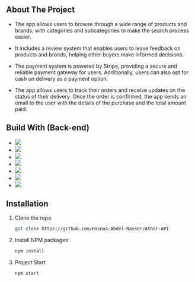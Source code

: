 ## About The Project
* The app allows users to browse through a wide range of products and brands, with categories and subcategories to make the search process easier.

* It includes a review system that enables users to leave feedback on products and brands, helping other buyers make informed decisions.

* The payment system is powered by Stripe, providing a secure and reliable payment gateway for users. Additionally, users can also opt for cash on delivery as a payment option.

* The app allows users to track their orders and receive updates on the status of their delivery. Once the order is confirmed, the app sends an email to the user with the details of the purchase and the total amount paid.


## Build With (Back-end)
* <a href="https://nodejs.org/en"><img src="https://img.shields.io/badge/Node%20js-339933?style=for-the-badge&logo=nodedotjs&logoColor=white"> </a>
* <a href="https://expressjs.com/"><img src="https://img.shields.io/badge/Express%20js-000000?style=for-the-badge&logo=express&logoColor=white"> </a>
* <a href="https://www.mongodb.com/"><img src="https://img.shields.io/badge/MongoDB-4EA94B?style=for-the-badge&logo=mongodb&logoColor=white"> </a>
* <a href="https://jwt.io/"><img src="https://img.shields.io/badge/JWT-000000?style=for-the-badge&logo=JSON%20web%20tokens&logoColor=white"> </a>
* <a href="https://www.postman.com/"><img src="https://img.shields.io/badge/Postman-FF6C37?style=for-the-badge&logo=Postman&logoColor=white"> </a>
* <a href="https://vercel.com/"><img src="https://img.shields.io/badge/Vercel-000000?style=for-the-badge&logo=vercel&logoColor=white"> </a>
* <a href="https://stripe/"><img src="https://img.shields.io/badge/Stripe-626CD9?style=for-the-badge&logo=Stripe&logoColor=white"> </a>
## Installation

1. Clone the repo
   ```sh
   git clone https://github.com/Hasnaa-Abdel-Nasser/Athar-API
   ```
2. Install NPM packages
   ```sh
   npm install
   ```
3. Project Start
   ```sh
   npm start
   ```
